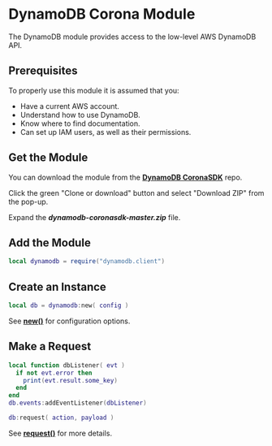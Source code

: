 # DynamoDB Corona Module

The DynamoDB module provides access to the low-level AWS DynamoDB API.

## Prerequisites

To properly use this module it is assumed that you:

 - Have a current AWS account.
 - Understand how to use DynamoDB.
 - Know where to find documentation.
 - Can set up IAM users, as well as their permissions.

## Get the Module

You can download the module from the __[DynamoDB CoronaSDK](https://github.com/develephant/dynamodb-coronasdk)__ repo.

Click the green "Clone or download" button and select "Download ZIP" from the pop-up.

Expand the ___dynamodb-coronasdk-master.zip___ file.



## Add the Module

```lua
local dynamodb = require("dynamodb.client")
```

## Create an Instance

```lua
local db = dynamodb:new( config )
```

See __[new()](http://docs.aws.amazon.com/amazondynamodb/latest/APIReference/API_ListTables.html)__ for configuration options.

## Make a Request

```lua
local function dbListener( evt )
  if not evt.error then
    print(evt.result.some_key)
  end
end
db.events:addEventListener(dbListener)

db:request( action, payload )
```

See __[request()](api/#request)__ for more details.
